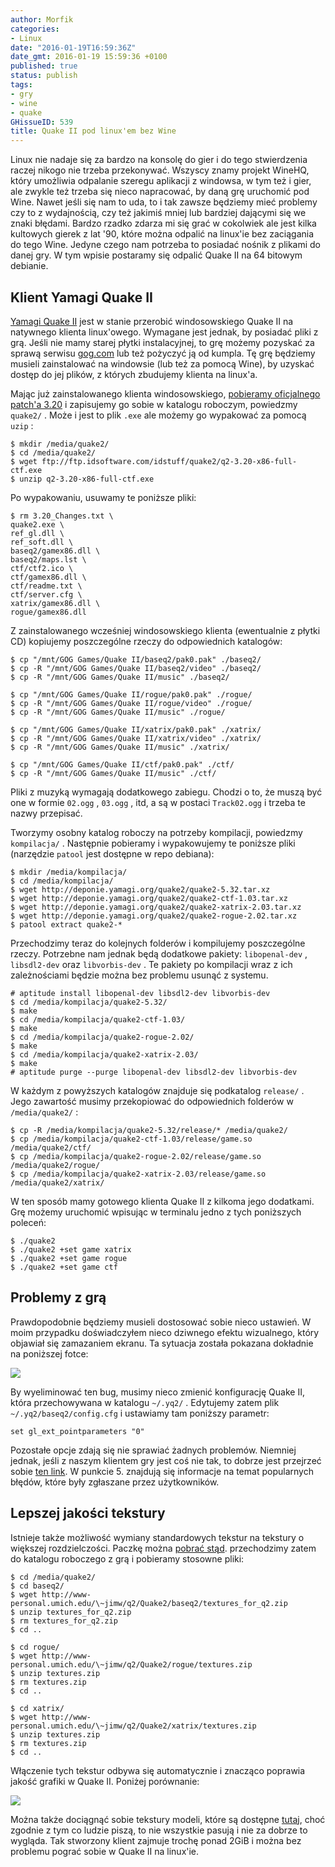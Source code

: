 ```yaml
---
author: Morfik
categories:
- Linux
date: "2016-01-19T16:59:36Z"
date_gmt: 2016-01-19 15:59:36 +0100
published: true
status: publish
tags:
- gry
- wine
- quake
GHissueID: 539
title: Quake II pod linux'em bez Wine
---
```


Linux nie nadaje się za bardzo na konsolę do gier i do tego stwierdzenia raczej nikogo nie trzeba
przekonywać. Wszyscy znamy projekt WineHQ, który umożliwia odpalanie szeregu aplikacji z windowsa, w
tym też i gier, ale zwykle też trzeba się nieco napracować, by daną grę uruchomić pod Wine. Nawet
jeśli się nam to uda, to i tak zawsze będziemy mieć problemy czy to z wydajnością, czy też jakimiś
mniej lub bardziej dającymi się we znaki błędami. Bardzo rzadko zdarza mi się grać w cokolwiek ale
jest kilka kultowych gierek z lat '90, które można odpalić na linux'ie bez zaciągania do tego Wine.
Jedyne czego nam potrzeba to posiadać nośnik z plikami do danej gry. W tym wpisie postaramy się
odpalić Quake II na 64 bitowym debianie.

<!--more-->
## Klient Yamagi Quake II

[Yamagi Quake II](http://www.yamagi.org/quake2/) jest w stanie przerobić windosowskiego Quake II na
natywnego klienta linux'owego. Wymagane jest jednak, by posiadać pliki z grą. Jeśli nie mamy starej
płytki instalacyjnej, to grę możemy pozyskać za sprawą serwisu [gog.com](https://www.gog.com/) lub
też pożyczyć ją od kumpla. Tę grę będziemy musieli zainstalować na windowsie (lub też za pomocą
Wine), by uzyskać dostęp do jej plików, z których zbudujemy klienta na linux'a.

Mając już zainstalowanego klienta windosowskiego, [pobieramy oficjalnego
patch'a 3.20](ftp://ftp.idsoftware.com/idstuff/quake2/q2-3.20-x86-full-ctf.exe) i zapisujemy go
sobie w katalogu roboczym, powiedzmy `quake2/` . Może i jest to plik `.exe` ale możemy go wypakować
za pomocą `uzip` :

    $ mkdir /media/quake2/
    $ cd /media/quake2/
    $ wget ftp://ftp.idsoftware.com/idstuff/quake2/q2-3.20-x86-full-ctf.exe
    $ unzip q2-3.20-x86-full-ctf.exe

Po wypakowaniu, usuwamy te poniższe pliki:

    $ rm 3.20_Changes.txt \
    quake2.exe \
    ref_gl.dll \
    ref_soft.dll \
    baseq2/gamex86.dll \
    baseq2/maps.lst \
    ctf/ctf2.ico \
    ctf/gamex86.dll \
    ctf/readme.txt \
    ctf/server.cfg \
    xatrix/gamex86.dll \
    rogue/gamex86.dll

Z zainstalowanego wcześniej windosowskiego klienta (ewentualnie z płytki CD) kopiujemy poszczególne
rzeczy do odpowiednich katalogów:

    $ cp "/mnt/GOG Games/Quake II/baseq2/pak0.pak" ./baseq2/
    $ cp -R "/mnt/GOG Games/Quake II/baseq2/video" ./baseq2/
    $ cp -R "/mnt/GOG Games/Quake II/music" ./baseq2/

    $ cp "/mnt/GOG Games/Quake II/rogue/pak0.pak" ./rogue/
    $ cp -R "/mnt/GOG Games/Quake II/rogue/video" ./rogue/
    $ cp -R "/mnt/GOG Games/Quake II/music" ./rogue/

    $ cp "/mnt/GOG Games/Quake II/xatrix/pak0.pak" ./xatrix/
    $ cp -R "/mnt/GOG Games/Quake II/xatrix/video" ./xatrix/
    $ cp -R "/mnt/GOG Games/Quake II/music" ./xatrix/

    $ cp "/mnt/GOG Games/Quake II/ctf/pak0.pak" ./ctf/
    $ cp -R "/mnt/GOG Games/Quake II/music" ./ctf/

Pliki z muzyką wymagają dodatkowego zabiegu. Chodzi o to, że muszą być one w formie `02.ogg` ,
`03.ogg` , itd, a są w postaci `Track02.ogg` i trzeba te nazwy przepisać.

Tworzymy osobny katalog roboczy na potrzeby kompilacji, powiedzmy `kompilacja/` . Następnie
pobieramy i wypakowujemy te poniższe pliki (narzędzie `patool` jest dostępne w repo debiana):

    $ mkdir /media/kompilacja/
    $ cd /media/kompilacja/
    $ wget http://deponie.yamagi.org/quake2/quake2-5.32.tar.xz
    $ wget http://deponie.yamagi.org/quake2/quake2-ctf-1.03.tar.xz
    $ wget http://deponie.yamagi.org/quake2/quake2-xatrix-2.03.tar.xz
    $ wget http://deponie.yamagi.org/quake2/quake2-rogue-2.02.tar.xz
    $ patool extract quake2-*

Przechodzimy teraz do kolejnych folderów i kompilujemy poszczególne rzeczy. Potrzebne nam jednak
będą dodatkowe pakiety: `libopenal-dev` , `libsdl2-dev` oraz `libvorbis-dev` . Te pakiety po
kompilacji wraz z ich zależnościami będzie można bez problemu usunąć z systemu.

    # aptitude install libopenal-dev libsdl2-dev libvorbis-dev
    $ cd /media/kompilacja/quake2-5.32/
    $ make
    $ cd /media/kompilacja/quake2-ctf-1.03/
    $ make
    $ cd /media/kompilacja/quake2-rogue-2.02/
    $ make
    $ cd /media/kompilacja/quake2-xatrix-2.03/
    $ make
    # aptitude purge --purge libopenal-dev libsdl2-dev libvorbis-dev

W każdym z powyższych katalogów znajduje się podkatalog `release/` . Jego zawartość musimy
przekopiować do odpowiednich folderów w `/media/quake2/` :

    $ cp -R /media/kompilacja/quake2-5.32/release/* /media/quake2/
    $ cp /media/kompilacja/quake2-ctf-1.03/release/game.so /media/quake2/ctf/
    $ cp /media/kompilacja/quake2-rogue-2.02/release/game.so /media/quake2/rogue/
    $ cp /media/kompilacja/quake2-xatrix-2.03/release/game.so /media/quake2/xatrix/

W ten sposób mamy gotowego klienta Quake II z kilkoma jego dodatkami. Grę możemy uruchomić wpisując
w terminalu jedno z tych poniższych poleceń:

    $ ./quake2
    $ ./quake2 +set game xatrix
    $ ./quake2 +set game rogue
    $ ./quake2 +set game ctf

## Problemy z grą

Prawdopodobnie będziemy musieli dostosować sobie nieco ustawień. W moim przypadku doświadczyłem
nieco dziwnego efektu wizualnego, który objawiał się zamazaniem ekranu. Ta sytuacja została pokazana
dokładnie na poniższej fotce:

![](/img/2016/01/1.quake-ii-bug-wizualny.png#huge)

By wyeliminować ten bug, musimy nieco zmienić konfigurację Quake II, która przechowywana w katalogu
`~/.yq2/` . Edytujemy zatem plik `~/.yq2/baseq2/config.cfg` i ustawiamy tam poniższy parametr:

    set gl_ext_pointparameters "0"

Pozostałe opcje zdają się nie sprawiać żadnych problemów. Niemniej jednak, jeśli z naszym klientem
gry jest coś nie tak, to dobrze jest przejrzeć sobie [ten link](https://github.com/yquake2/yquake2).
W punkcie 5. znajdują się informacje na temat popularnych błędów, które były zgłaszane przez
użytkowników.

## Lepszej jakości tekstury

Istnieje także możliwość wymiany standardowych tekstur na tekstury o większej rozdzielczości. Paczkę
można [pobrać stąd](http://www-personal.umich.edu/~jimw/q2/Quake2/). przechodzimy zatem do katalogu
roboczego z grą i pobieramy stosowne pliki:

    $ cd /media/quake2/
    $ cd baseq2/
    $ wget http://www-personal.umich.edu/\~jimw/q2/Quake2/baseq2/textures_for_q2.zip
    $ unzip textures_for_q2.zip
    $ rm textures_for_q2.zip
    $ cd ..

    $ cd rogue/
    $ wget http://www-personal.umich.edu/\~jimw/q2/Quake2/rogue/textures.zip
    $ unzip textures.zip
    $ rm textures.zip
    $ cd ..

    $ cd xatrix/
    $ wget http://www-personal.umich.edu/\~jimw/q2/Quake2/xatrix/textures.zip
    $ unzip textures.zip
    $ rm textures.zip
    $ cd ..

Włączenie tych tekstur odbywa się automatycznie i znacząco poprawia jakość grafiki w Quake II.
Poniżej porównanie:

![](/img/2016/01/2.quake-ii-tekstury.png#huge)

Można także dociągnąć sobie tekstury modeli, które są dostępne
[tutaj](http://deponie.yamagi.org/quake2/texturepack/), choć zgodnie z tym co ludzie piszą, to nie
wszystkie pasują i nie za dobrze to wygląda. Tak stworzony klient zajmuje trochę ponad 2GiB i można
bez problemu pograć sobie w Quake II na linux'ie.
